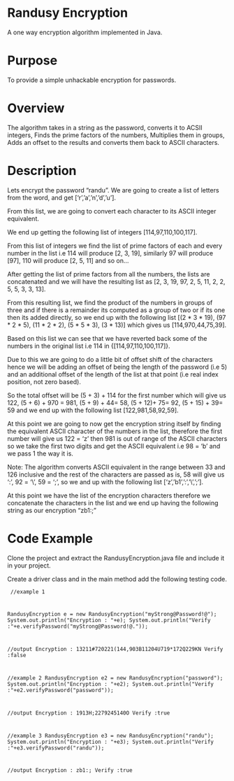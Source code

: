 # Randusy Encryption
A one way encryption algorithm implemented in Java.

# Purpose
To provide a simple unhackable encryption for passwords.

# Overview

The algorithm takes in a string as the password, converts it to ACSII integers,
Finds the prime factors of the numbers, Multiplies them in groups, Adds an offset to the results and
converts them back to ASCII characters.

# Description

Lets encrypt the password “randu”. 
We are going to create a list of letters from the word, and get [‘r’,’a’,’n’,’d’,’u’].

From this list, we are going to convert each character to its ASCII integer equivalent.

We end up getting the following list of integers [114,97,110,100,117]. 

From this list of integers we find the list of prime factors of each and every number in the list 
i.e 114 will produce [2, 3, 19], similarly 97 will produce [97], 110 will produce [2, 5, 11] and so on...

After getting the list of prime factors from all the numbers, the lists are concatenated and we will have the resulting list as 
[2, 3, 19, 97, 2, 5, 11, 2, 2, 5, 5, 3, 3, 13].

From this resulting list, we find the product of the numbers in groups of three and if
there is a remainder its computed as a group of two or if its one then its added
directly, so we end up with the following list [(2 * 3 * 19), (97 * 2 * 5), (11 * 2 * 2),
(5 * 5 * 3), (3 * 13)] which gives us [114,970,44,75,39]. 

Based on this list we can see that we have reverted back some of the numbers in the original list i.e 114 in
{[114,97,110,100,117]}. 

Due to this we are going to do a little bit of offset shift of the characters hence we will be adding an offset of being the length of the password (i.e 5) and an additional offset of the length of the list at that point (i.e real index position, not zero based). 

So the total offset will be (5 + 3) + 114 for the first number which will give us 122, (5 + 6) + 970 = 981, (5 + 9) + 44= 58, (5 + 12)+ 75=
92, (5 + 15) + 39= 59 and we end up with the following list [122,981,58,92,59]. 

At this point we are going to now get the encryption string itself by finding the equivalent ASCII character of the numbers in the list, therefore the first number will give us 122 = ‘z’ then 981 is out of range of the ASCII characters so we take the first two digits and get the ASCII equivalent i.e 98 = ‘b’ and we pass 1 the way it is. 

Note: The algorithm converts ASCII equivalent in the range between 33 and 126 inclusive and the rest of the characters are passed as is, 58 will give us ‘:’, 92 = ‘\’, 59 = ‘;’, so we and up with the following list [‘z’,’b1’,’:’,’\’,’;’]. 

At this point we have the list of the encryption characters therefore we concatenate the characters in the list and we
end up having the following string as our encryption “zb1:\;”

# Code Example

Clone the project and extract the RandusyEncryption.java file and include it in your project.

Create a driver class and in the main method add the following testing code.
<code><pre>
//example 1

RandusyEncryption e = new RandusyEncryption("myStrong@Password!@");
System.out.println("Encryption : "+e);
System.out.println("Verify :"+e.verifyPassword("myStrong@Password!@."));
     
//output
Encryption : 13211#720221(144,903B11204U719*172Q229KN
Verify :false

//example 2
RandusyEncryption e2 = new RandusyEncryption("password");
System.out.println("Encryption : "+e2);
System.out.println("Verify :"+e2.verifyPassword("password"));

//output
Encryption : 1913H;2279245140O
Verify :true

//example 3
RandusyEncryption e3 = new RandusyEncryption("randu");
System.out.println("Encryption : "+e3);
System.out.println("Verify :"+e3.verifyPassword("randu"));

//output
Encryption : zb1:\;
Verify :true
</pre></code>
